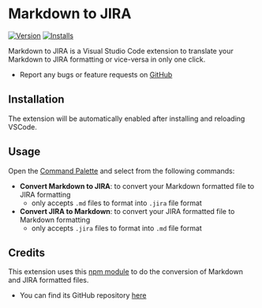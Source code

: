 # Markdown to JIRA


[![Version](https://vsmarketplacebadge.apphb.com/version-short/chintans98.markdown-jira.svg)](https://marketplace.visualstudio.com/items?itemName=chintans98.markdown-jira)
[![Installs](https://vsmarketplacebadge.apphb.com/installs/chintans98.markdown-jira.svg)](https://marketplace.visualstudio.com/items?itemName=chintans98.markdown-jira)


Markdown to JIRA is a Visual Studio Code extension to translate your Markdown to JIRA formatting or vice-versa in only one click.

- Report any bugs or feature requests on [GitHub](https://github.com/chintans1/markdown-to-jira/issues)

## Installation
The extension will be automatically enabled after installing and reloading VSCode.

## Usage
Open the [Command Palette](https://code.visualstudio.com/docs/getstarted/userinterface#_command-palette) and select from the following commands:
- **Convert Markdown to JIRA**: to convert your Markdown formatted file to JIRA formatting
    - only accepts `.md` files to format into `.jira` file format
- **Convert JIRA to Markdown**: to convert your JIRA formatted file to Markdown formatting
    - only accepts `.jira` files to format into `.md` file format

## Credits
This extension uses this [npm module](https://www.npmjs.com/package/jira2md) to do the conversion of Markdown and JIRA formatted files.
- You can find its GitHub repository [here](https://github.com/kylefarris/J2M)
